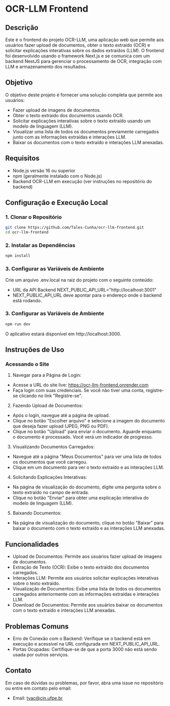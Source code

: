 # OCR-LLM Frontend

## Descrição

Este é o frontend do projeto OCR-LLM, uma aplicação web que permite aos usuários fazer upload de documentos, obter o texto extraído (OCR) e solicitar explicações interativas sobre os dados extraídos (LLM). O frontend foi desenvolvido usando o framework Next.js e se comunica com um backend NestJS para gerenciar o processamento de OCR, integração com LLM e armazenamento dos resultados.

## Objetivo

O objetivo deste projeto é fornecer uma solução completa que permite aos usuários:

- Fazer upload de imagens de documentos.
- Obter o texto extraído dos documentos usando OCR.
- Solicitar explicações interativas sobre o texto extraído usando um modelo de linguagem (LLM).
- Visualizar uma lista de todos os documentos previamente carregados junto com as informações extraídas e interações LLM.
- Baixar os documentos com o texto extraído e interações LLM anexadas.

## Requisitos

- Node.js versão 16 ou superior
- npm (geralmente instalado com o Node.js)
- Backend OCR-LLM em execução (ver instruções no repositório do backend)

## Configuração e Execução Local

### 1. Clonar o Repositório

```bash
git clone https://github.com/Tales-Cunha/ocr-llm-frontend.git
cd ocr-llm-frontend
```
### 2. Instalar as Dependências

```bash
npm install
```

### 3. Configurar as Variáveis de Ambiente
Crie um arquivo .env.local na raiz do projeto com o seguinte conteúdo:
* URL da API Backend
NEXT_PUBLIC_API_URL="http://localhost:3001"
* NEXT_PUBLIC_API_URL deve apontar para o endereço onde o backend está rodando.

### 3. Configurar as Variáveis de Ambiente

```bash
npm run dev
```
O aplicativo estará disponível em http://localhost:3000.

## Instruções de Uso

### Acessando o Site
1. Navegar para a Página de Login:

* Acesse a URL do site live: https://ocr-llm-frontend.onrender.com
* Faça login com suas credenciais. Se você não tiver uma conta, registre-se clicando no link "Registre-se".

2. Fazendo Upload de Documentos:

* Após o login, navegue até a página de upload.
* Clique no botão "Escolher arquivo" e selecione a imagem do documento que deseja fazer upload (JPEG, PNG ou PDF).
* Clique no botão "Upload" para enviar o documento.
Aguarde enquanto o documento é processado. Você verá um indicador de progresso.

3. Visualizando Documentos Carregados:

* Navegue até a página "Meus Documentos" para ver uma lista de todos os documentos que você carregou.
* Clique em um documento para ver o texto extraído e as interações LLM.

4. Solicitando Explicações Interativas:

* Na página de visualização do documento, digite uma pergunta sobre o texto extraído no campo de entrada.
* Clique no botão "Enviar" para obter uma explicação interativa do modelo de linguagem (LLM).

5. Baixando Documentos:

* Na página de visualização do documento, clique no botão "Baixar" para baixar o documento com o texto extraído e as interações LLM anexadas.

## Funcionalidades
* Upload de Documentos: Permite aos usuários fazer upload de imagens de documentos.
* Extração de Texto (OCR): Exibe o texto extraído dos documentos carregados.
* Interações LLM: Permite aos usuários solicitar explicações interativas sobre o texto extraído.
* Visualização de Documentos: Exibe uma lista de todos os documentos carregados anteriormente com as informações extraídas e interações LLM.
* Download de Documentos: Permite aos usuários baixar os documentos com o texto extraído e interações LLM anexadas.

## Problemas Comuns
* Erro de Conexão com o Backend: Verifique se o backend está em execução e acessível na URL configurada em NEXT_PUBLIC_API_URL.
* Portas Ocupadas: Certifique-se de que a porta 3000 não está sendo usada por outros serviços.

## Contato
Em caso de dúvidas ou problemas, por favor, abra uma issue no repositório ou entre em contato pelo email:

* Email: tvac@cin.ufpe.br